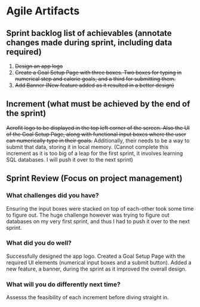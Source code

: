 # Agile Artifacts
## Sprint backlog list of achievables (annotate changes made during sprint, including data required)
1. ~~Design an app logo~~
2. ~~Create a Goal Setup Page with three boxes. Two boxes for typing in numerical step and calorie goals, and a third for submitting them.~~
3. ~~Add Banner (New feature added  as it resulted in a better design)~~
## Increment (what must be achieved by the end of the sprint)
~~Aerofit logo to be displayed in the top left corner of the screen. Also the UI of the Goal Setup Page, along with functional input boxes where the user can numerically type in their goals.~~
 Additionally, their needs to be a way to submit that data, storing it in local memory. (Cannot complete this increment as it is too big of a leap for the first sprint, it involves learning SQL databases. I will push it over to the next sprint)

## Sprint Review (Focus on project management)
### What challenges did you have?
Ensuring the input boxes were stacked on top of each-other took some time to figure out. The huge challenge however was trying to figure out databases on my very first sprint, and thus I had to push it over to the next sprint.
### What did you do well?
Successfully designed the app logo.
Created a Goal Setup Page with the required UI elements (numerical input boxes and a submit button).
Added a new feature, a banner, during the sprint as it improved the overall design.
### What will you do differently next time?
Assesss the feasibility of each increment before diving straight in.
